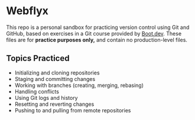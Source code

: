 # Webflyx

This repo is a personal sandbox for practicing version control using Git and GitHub, based on exercises in a Git course provided by [Boot.dev](https://boot.dev/). These files are for **practice purposes only,** and contain no production-level files. 

## Topics Practiced
- Initializing and cloning repositories
- Staging and committing changes
- Working with branches (creating, merging, rebasing)
- Handling conflicts
- Using Git logs and history
- Resetting and reverting changes
- Pushing to and pulling from remote repositories
